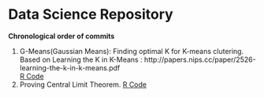 # Data Science Repository
<b>Chronological order of commits</b>
<ol>
<li>G-Means(Gaussian Means): Finding optimal K for K-means clutering.<br/>
Based on Learning the K in K-Means : http://papers.nips.cc/paper/2526-learning-the-k-in-k-means.pdf <br/>
<a href="https://github.com/shahrajat/Data-Science/blob/master/gmeans.r">R Code</a>
</li>
<li>Proving Central Limit Theorem. <a href="https://github.com/shahrajat/Data-Science/blob/master/CLT.r">R Code</a></li>
</ol>

